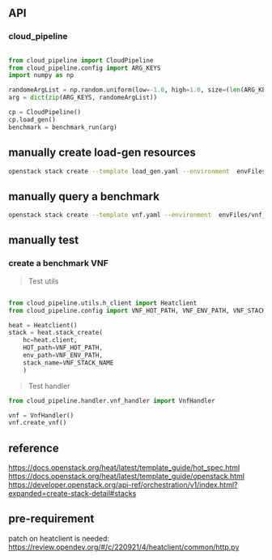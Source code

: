 
## API

### cloud_pipeline

```python

from cloud_pipeline import CloudPipeline
from cloud_pipeline.config import ARG_KEYS
import numpy as np

randomeArgList = np.random.uniform(low=-1.0, high=1.0, size=(len(ARG_KEYS),))
arg = dict(zip(ARG_KEYS, randomeArgList))

cp = CloudPipeline()
cp.load_gen()
benchmark = benchmark_run(arg)

```


## manually create load-gen resources

```bash
openstack stack create --template load_gen.yaml --environment  envFiles/load_gen_env.yaml  --wait test-load-generation
```

## manually query a benchmark

```bash
openstack stack create --template vnf.yaml --environment  envFiles/vnf_env.yaml  --wait test-vnf-benchmark 
```

## manually test

### create a benchmark VNF
> Test utils
```python

from cloud_pipeline.utils.h_client import Heatclient
from cloud_pipeline.config import VNF_HOT_PATH, VNF_ENV_PATH, VNF_STACK_NAME

heat = Heatclient()
stack = heat.stack_create(
    hc=heat.client,
    HOT_path=VNF_HOT_PATH,
    env_path=VNF_ENV_PATH,
    stack_name=VNF_STACK_NAME
    )

```
> Test handler

```python
from cloud_pipeline.handler.vnf_handler import VnfHandler

vnf = VnfHandler()
vnf.create_vnf()
```

## reference

https://docs.openstack.org/heat/latest/template_guide/hot_spec.html
https://docs.openstack.org/heat/latest/template_guide/openstack.html
https://developer.openstack.org/api-ref/orchestration/v1/index.html?expanded=create-stack-detail#stacks


## pre-requirement

patch on heatclient is needed: https://review.opendev.org/#/c/220921/4/heatclient/common/http.py

